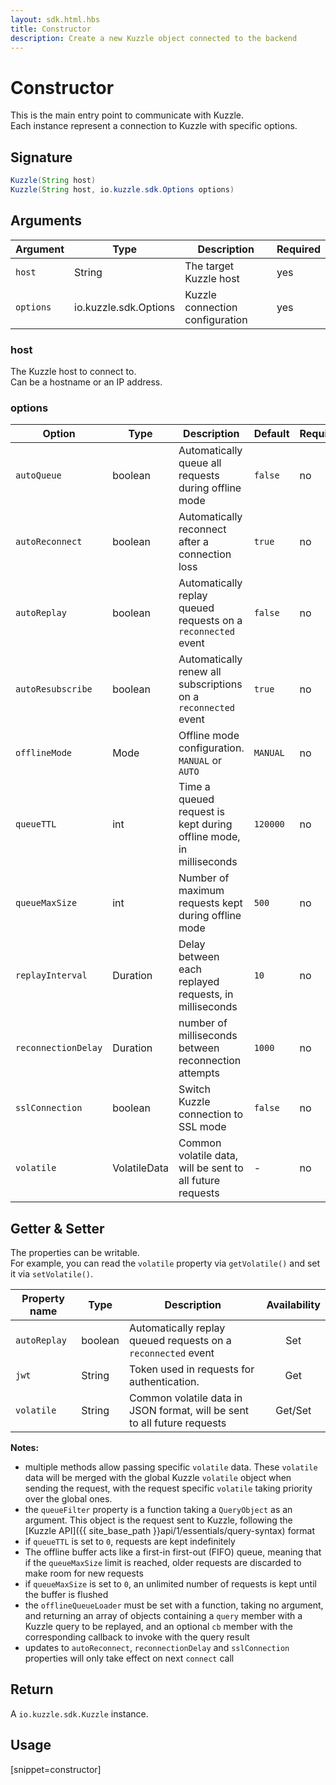 ```yaml
---
layout: sdk.html.hbs
title: Constructor
description: Create a new Kuzzle object connected to the backend
---
```


# Constructor

This is the main entry point to communicate with Kuzzle.  
Each instance represent a connection to Kuzzle with specific options.

## Signature

```java
Kuzzle(String host)
Kuzzle(String host, io.kuzzle.sdk.Options options)
```

## Arguments

| Argument  | Type    | Description                     | Required |
| --------- | ------- | ------------------------------- | -------- |
| `host`    | String  | The target Kuzzle host          | yes      |
| `options` | io.kuzzle.sdk.Options | Kuzzle connection configuration | yes      |

### **host**

The Kuzzle host to connect to.  
Can be a hostname or an IP address.

### **options**

| Option              | Type         | Description                                                        | Default  | Required |
| ------------------- | ------------ | ------------------------------------------------------------------ | -------- | -------- |
| `autoQueue`         | boolean      | Automatically queue all requests during offline mode               | `false`  | no       |
| `autoReconnect`     | boolean      | Automatically reconnect after a connection loss                    | `true`   | no       |
| `autoReplay`        | boolean      | Automatically replay queued requests on a `reconnected` event      | `false`  | no       |
| `autoResubscribe`   | boolean      | Automatically renew all subscriptions on a `reconnected` event     | `true`   | no       |
| `offlineMode`       | Mode         | Offline mode configuration. `MANUAL` or `AUTO`                     | `MANUAL` | no       |
| `queueTTL`          | int          | Time a queued request is kept during offline mode, in milliseconds | `120000` | no       |
| `queueMaxSize`      | int          | Number of maximum requests kept during offline mode                | `500`    | no       |
| `replayInterval`    | Duration     | Delay between each replayed requests, in milliseconds              | `10`     | no       |
| `reconnectionDelay` | Duration     | number of milliseconds between reconnection attempts               | `1000`   | no       |
| `sslConnection`     | boolean      | Switch Kuzzle connection to SSL mode                               | `false`  | no       |
| `volatile`          | VolatileData | Common volatile data, will be sent to all future requests          | -        | no       |

## Getter & Setter

The properties can be writable.  
For example, you can read the `volatile` property via `getVolatile()` and set it via `setVolatile()`.

| Property name | Type          | Description                                                   | Availability |
| ------------- | ------------- | ------------------------------------------------------------- | :----------: |
| `autoReplay`  | boolean       | Automatically replay queued requests on a `reconnected` event |     Set      |
| `jwt`         | String        | Token used in requests for authentication.                    |     Get      |
| `volatile`    | String | Common volatile data in JSON format, will be sent to all future requests     |   Get/Set    |

**Notes:**

- multiple methods allow passing specific `volatile` data. These `volatile` data will be merged with the global Kuzzle `volatile` object when sending the request, with the request specific `volatile` taking priority over the global ones.
- the `queueFilter` property is a function taking a `QueryObject` as an argument. This object is the request sent to Kuzzle, following the [Kuzzle API]({{ site_base_path }}api/1/essentials/query-syntax) format
- if `queueTTL` is set to `0`, requests are kept indefinitely
- The offline buffer acts like a first-in first-out (FIFO) queue, meaning that if the `queueMaxSize` limit is reached, older requests are discarded to make room for new requests
- if `queueMaxSize` is set to `0`, an unlimited number of requests is kept until the buffer is flushed
- the `offlineQueueLoader` must be set with a function, taking no argument, and returning an array of objects containing a `query` member with a Kuzzle query to be replayed, and an optional `cb` member with the corresponding callback to invoke with the query result
- updates to `autoReconnect`, `reconnectionDelay` and `sslConnection` properties will only take effect on next `connect` call

## Return

A `io.kuzzle.sdk.Kuzzle` instance.

## Usage

[snippet=constructor]
